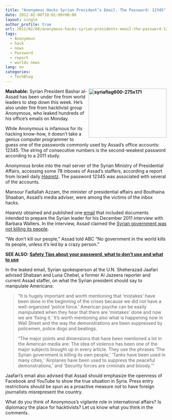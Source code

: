 ```yaml
---
title: "Anonymous Hacks Syrian President’s Email. The Password: 12345"
date: 2012-02-08T18:01:00+00:00
layout: single
author_profile: true
url: 2012/02/08/anonymous-hacks-syrian-presidents-email-the-password-12345/
tags:
  - Anonymous
  - hack
  - news
  - Password
  - report
  - worlds news
lang: en
categories: 
  - TechBlog
---
```

**[<img title="syriaflag600-275x171" border="0" alt="syriaflag600-275x171" align="right" src="http://lh5.ggpht.com/-N2VfeAB8HAc/TzKxfS25CoI/AAAAAAAAEk0/OG8ryf9PDGY/syriaflag600-275x171_thumb.jpg?imgmax=800" width="244" height="153" />](http://lh5.ggpht.com/-WGiTbXM0Tu0/TzKxUnsId-I/AAAAAAAAEks/GhWRfxW9S44/s1600-h/syriaflag600-275x171%25255B2%25255D.jpg)Mashable:** Syrian President Bashar al-Assad has been under fire from world leaders to step down this week. He’s also under fire from hacktivist group Anonymous, who leaked hundreds of his office’s emails on Monday. 

While Anonymous is infamous for its hacking know-how, it doesn’t take a genius computer programmer to guess one of the passwords commonly used by Assad’s office accounts: 12345. The string of consecutive numbers is the second-weakest password according to a 2011 study. 

Anonymous broke into the mail server of the Syrian Ministry of Presidential Affairs, accessing some 78 inboxes of Assad’s staffers, according a report from Israeli daily [_Haaretz_](http://www.haaretz.com/print-edition/news/bashar-assad-emails-leaked-tips-for-abc-interview-revealed-1.411445). The password 12345 was associated with several of the accounts. 

Mansour Fadlallah Azzam, the minister of presidential affairs and Bouthaina Shaaban, Assad’s media adviser, were among the victims of the inbox hacks. 

_Haaretz_ obtained and published one [email](http://www.haaretz.co.il/hasite/images/galery/assad/mail2.pdf) that included documents intended to prepare the Syrian leader for his December 2011 interview with Barbara Walters. In the interview, Assad claimed the [Syrian government was not killing its people](http://youtu.be/xO4P6VHXGWg). 

“We don’t kill our people,” Assad told ABC “No government in the world kills its people, unless it’s led by a crazy person.” 

**SEE ALSO: <a href="/en/knowledge-base/security/passwords" target="_blank">Safety Tips about your password, what to don't use and what to use</a>** 

In the leaked email, Syrian spokesperson at the U.N. Sheherazad Jaafari advised Shabaan and Luna Chebel, a former Al Jazeera reporter and current Assad staffer, on what the Syrian president should say to manipulate Americans: 

> “It is hugely important and worth mentioning that ‘mistakes’ have been done in the beginning of the crises because we did not have a well-organized ‘police force.’ American psyche can be easily manipulated when they hear that there are ‘mistakes’ done and now we are ‘fixing it.’ It’s worth mentioning also what is happening now in Wall Street and the way the demonstrations are been suppressed by policemen, police dogs and beatings. 
> 
> “The major points and dimensions that have been mentioned a lot in the American media are: The idea of violence has been one of the major subjects brought up in every article. They use the phrases ‘The Syrian government is killing its own people,’ ‘Tanks have been used in many cities,’ ‘Airplanes have been used to suppress the peaceful demonstrations,’ and ‘Security forces are criminals and bloody.’”

Jaafari’s email also advised that Assad should emphasize the openness of Facebook and YouTube to show the true situation in Syria. Press entry restrictions should be spun as a proactive measure not to have foreign journalists misrepresent the country. 

What do you think of Anonymous’s vigilante role in international affairs? Is diplomacy the place for hacktivists? Let us know what you think in the comments.